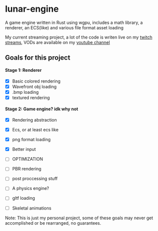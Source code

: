 # lunar-engine 
A game engine written in Rust using wgpu, includes a math library, a renderer, an ECS(like) and various file format asset loading

My current streaming project, a lot of the code is writen live on my [twitch streams](https://twitch.tv/ciubix8513), VODs are available on my [youtube channel](https://youtube.com/@ciubix8513)

## Goals for this project
#### Stage 1: Renderer
- [x] Basic colored rendering
- [x] Wavefront obj loading
- [x] .bmp loading
- [x] textured rendering
#### Stage 2: Game engine? idk why not 
- [x] Rendering abstraction
- [x] Ecs, or at least ecs like
- [x] png format loading
- [x] Better input
- [ ] OPTIMIZATION
- [ ] PBR rendering 
- [ ] post proccessing stuff
- [ ] A physics engine?
- [ ] gltf loading
- [ ] Skeletal animations


Note: This is just my personal project, some of these goals may never get accomplished or be rearranged, no guarantees. 
  
